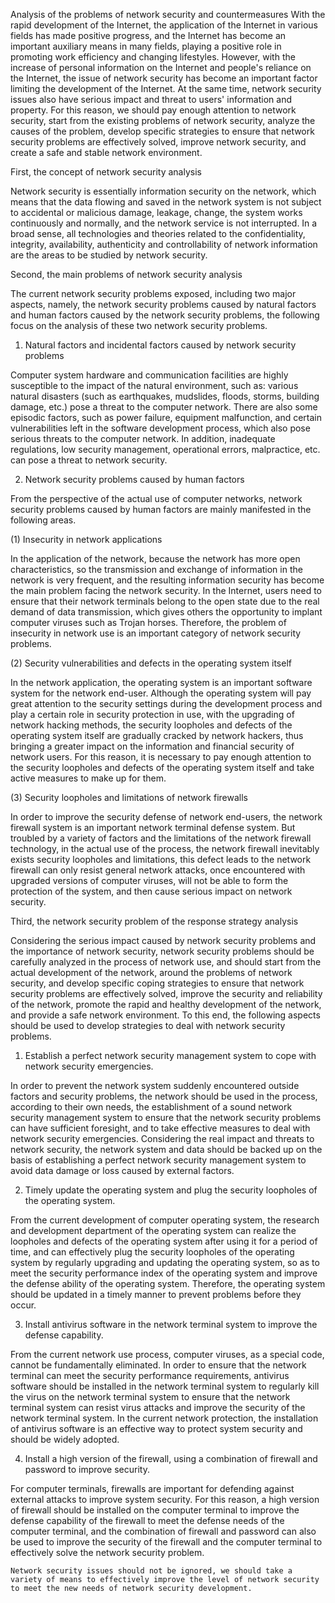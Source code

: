 Analysis of the problems of network security and countermeasures
With the rapid development of the Internet, the application of the Internet in various fields has made positive progress, and the Internet has become an important auxiliary means in many fields, playing a positive role in promoting work efficiency and changing lifestyles. However, with the increase of personal information on the Internet and people's reliance on the Internet, the issue of network security has become an important factor limiting the development of the Internet. At the same time, network security issues also have serious impact and threat to users' information and property. For this reason, we should pay enough attention to network security, start from the existing problems of network security, analyze the causes of the problem, develop specific strategies to ensure that network security problems are effectively solved, improve network security, and create a safe and stable network environment.

First, the concept of network security analysis

Network security is essentially information security on the network, which means that the data flowing and saved in the network system is not subject to accidental or malicious damage, leakage, change, the system works continuously and normally, and the network service is not interrupted. In a broad sense, all technologies and theories related to the confidentiality, integrity, availability, authenticity and controllability of network information are the areas to be studied by network security.

Second, the main problems of network security analysis

The current network security problems exposed, including two major aspects, namely, the network security problems caused by natural factors and human factors caused by the network security problems, the following focus on the analysis of these two network security problems.

1. Natural factors and incidental factors caused by network security problems

Computer system hardware and communication facilities are highly susceptible to the impact of the natural environment, such as: various natural disasters (such as earthquakes, mudslides, floods, storms, building damage, etc.) pose a threat to the computer network. There are also some episodic factors, such as power failure, equipment malfunction, and certain vulnerabilities left in the software development process, which also pose serious threats to the computer network. In addition, inadequate regulations, low security management, operational errors, malpractice, etc. can pose a threat to network security.

2. Network security problems caused by human factors

From the perspective of the actual use of computer networks, network security problems caused by human factors are mainly manifested in the following areas.

(1) Insecurity in network applications

In the application of the network, because the network has more open characteristics, so the transmission and exchange of information in the network is very frequent, and the resulting information security has become the main problem facing the network security. In the Internet, users need to ensure that their network terminals belong to the open state due to the real demand of data transmission, which gives others the opportunity to implant computer viruses such as Trojan horses. Therefore, the problem of insecurity in network use is an important category of network security problems.

(2) Security vulnerabilities and defects in the operating system itself

In the network application, the operating system is an important software system for the network end-user. Although the operating system will pay great attention to the security settings during the development process and play a certain role in security protection in use, with the upgrading of network hacking methods, the security loopholes and defects of the operating system itself are gradually cracked by network hackers, thus bringing a greater impact on the information and financial security of network users. For this reason, it is necessary to pay enough attention to the security loopholes and defects of the operating system itself and take active measures to make up for them.

(3) Security loopholes and limitations of network firewalls

In order to improve the security defense of network end-users, the network firewall system is an important network terminal defense system. But troubled by a variety of factors and the limitations of the network firewall technology, in the actual use of the process, the network firewall inevitably exists security loopholes and limitations, this defect leads to the network firewall can only resist general network attacks, once encountered with upgraded versions of computer viruses, will not be able to form the protection of the system, and then cause serious impact on network security.

Third, the network security problem of the response strategy analysis

Considering the serious impact caused by network security problems and the importance of network security, network security problems should be carefully analyzed in the process of network use, and should start from the actual development of the network, around the problems of network security, and develop specific coping strategies to ensure that network security problems are effectively solved, improve the security and reliability of the network, promote the rapid and healthy development of the network, and provide a safe network environment. To this end, the following aspects should be used to develop strategies to deal with network security problems.

1. Establish a perfect network security management system to cope with network security emergencies.

In order to prevent the network system suddenly encountered outside factors and security problems, the network should be used in the process, according to their own needs, the establishment of a sound network security management system to ensure that the network security problems can have sufficient foresight, and to take effective measures to deal with network security emergencies. Considering the real impact and threats to network security, the network system and data should be backed up on the basis of establishing a perfect network security management system to avoid data damage or loss caused by external factors.

2. Timely update the operating system and plug the security loopholes of the operating system.

From the current development of computer operating system, the research and development department of the operating system can realize the loopholes and defects of the operating system after using it for a period of time, and can effectively plug the security loopholes of the operating system by regularly upgrading and updating the operating system, so as to meet the security performance index of the operating system and improve the defense ability of the operating system. Therefore, the operating system should be updated in a timely manner to prevent problems before they occur.

3. Install antivirus software in the network terminal system to improve the defense capability.

From the current network use process, computer viruses, as a special code, cannot be fundamentally eliminated. In order to ensure that the network terminal can meet the security performance requirements, antivirus software should be installed in the network terminal system to regularly kill the virus on the network terminal system to ensure that the network terminal system can resist virus attacks and improve the security of the network terminal system. In the current network protection, the installation of antivirus software is an effective way to protect system security and should be widely adopted.

4. Install a high version of the firewall, using a combination of firewall and password to improve security.

For computer terminals, firewalls are important for defending against external attacks to improve system security. For this reason, a high version of firewall should be installed on the computer terminal to improve the defense capability of the firewall to meet the defense needs of the computer terminal, and the combination of firewall and password can also be used to improve the security of the firewall and the computer terminal to effectively solve the network security problem.

    Network security issues should not be ignored, we should take a variety of means to effectively improve the level of network security to meet the new needs of network security development.
